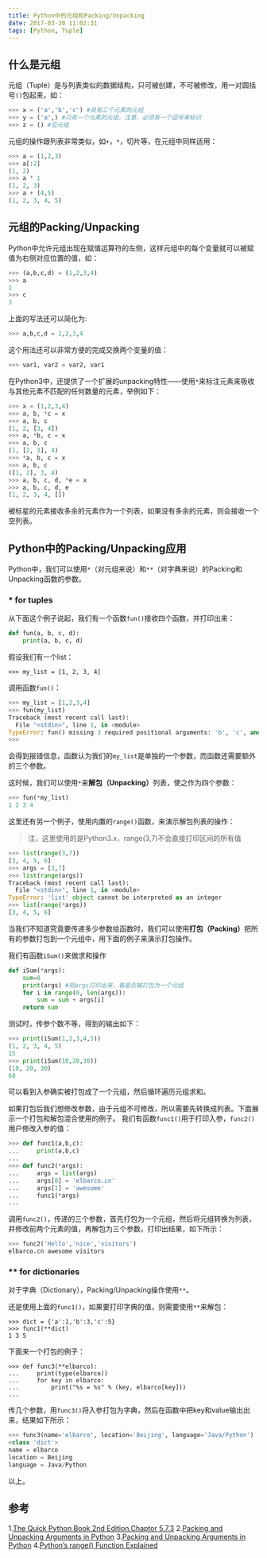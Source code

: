 ```yaml
---
title: Python中的元组和Packing/Unpacking
date: 2017-03-30 11:02:31
tags: [Python, Tuple]
---
```


## 什么是元组

元组（Tuple）是与列表类似的数据结构，只可被创建，不可被修改，用一对圆括号`()`包起来，如：
<!--more-->
```python
>>> x = ('a','b','c') #具有三个元素的元组
>>> y = ('a',) #只有一个元素的元组，注意，必须有一个逗号来标识
>>> z = () #空元组
```
元组的操作跟列表非常类似，如`+`，`*`，切片等，在元组中同样适用：
```python
>>> a = (1,2,3)
>>> a[:2]
(1, 2)
>>> a * 1
(1, 2, 3)
>>> a + (4,5)
(1, 2, 3, 4, 5)
```

## 元组的Packing/Unpacking

Python中允许元组出现在赋值运算符的左侧，这样元组中的每个变量就可以被赋值为右侧对应位置的值，如：
```python
>>> (a,b,c,d) = (1,2,3,4)
>>> a
1
>>> c
3
```
上面的写法还可以简化为:
```python
>>> a,b,c,d = 1,2,3,4
```
这个用法还可以非常方便的完成交换两个变量的值：
```python
>>> var1, var2 = var2, var1
```

在Python3中，还提供了一个扩展的unpacking特性——使用`*`来标注元素来吸收与其他元素不匹配的任何数量的元素，举例如下：
```python
>>> x = (1,2,3,4)
>>> a, b, *c = x
>>> a, b, c
(1, 2, [3, 4])
>>> a, *b, c = x
>>> a, b, c
(1, [2, 3], 4)
>>> *a, b, c = x
>>> a, b, c
([1, 2], 3, 4)
>>> a, b, c, d, *e = x
>>> a, b, c, d, e
(1, 2, 3, 4, [])
```
被标星的元素接收多余的元素作为一个列表，如果没有多余的元素，则会接收一个空列表。

## Python中的Packing/Unpacking应用

Python中，我们可以使用`*`（对元组来说）和`**`（对字典来说）的Packing和Unpacking函数的参数。

### * for tuples
从下面这个例子说起，我们有一个函数`fun()`接收四个函数，并打印出来：
```python
def fun(a, b, c, d):
    print(a, b, c, d)
```

假设我们有一个list：
```
>>> my_list = [1, 2, 3, 4]
```
调用函数`fun()`：
```python
>>> my_list = [1,2,3,4]
>>> fun(my_list)
Traceback (most recent call last):
  File "<stdin>", line 1, in <module>
TypeError: fun() missing 3 required positional arguments: 'b', 'c', and 'd'
>>> 
```
会得到报错信息，函数认为我们的`my_list`是单独的一个参数，而函数还需要额外的三个参数。

这时候，我们可以使用`*`来<strong>解包（Unpacking）</strong>列表，使之作为四个参数：
```python
>>> fun(*my_list)
1 2 3 4
```
这里还有另一个例子，使用内置的`range()`函数，来演示解包列表的操作：
>注，这里使用的是Python3.x，range(3,7)不会直接打印区间的所有值

```python
>>> list(range(3,7))
[3, 4, 5, 6]
>>> args = [3,7]
>>> list(range(args))
Traceback (most recent call last):
  File "<stdin>", line 1, in <module>
TypeError: 'list' object cannot be interpreted as an integer
>>> list(range(*args))
[3, 4, 5, 6]
```
当我们不知道究竟要传递多少参数给函数时，我们可以使用<strong>打包（Packing）</strong>把所有的参数打包到一个元组中，用下面的例子来演示打包操作。

我们有函数`iSum()`来做求和操作
```python
def iSum(*args):
    sum=0
    print(args) #把args打印出来，看是否被打包为一个元组
    for i in range(0, len(args)):
        sum = sum + args[i]
    return sum

```
测试时，传参个数不等，得到的输出如下：
```python
>>> print(iSum(1,2,3,4,5))
(1, 2, 3, 4, 5)
15
>>> print(iSum(10,20,30))
(10, 20, 30)
60
```

可以看到入参确实被打包成了一个元组，然后循环遍历元组求和。

如果打包后我们想修改参数，由于元组不可修改，所以需要先转换成列表。下面展示一个打包和解包混合使用的例子。
我们有函数`func1()`用于打印入参，`func2()`用户修改入参的值：
```python
>>> def func1(a,b,c):
...     print(a,b,c)
... 
>>> def func2(*args):
...     args = list(args)
...     args[0] = 'elbarco.cn'
...     args[1] = 'awesome'
...     func1(*args)
...
```
调用`func2()`，传递的三个参数，首先打包为一个元组，然后将元组转换为列表，并修改前两个元素的值，再解包为三个参数，打印出结果，如下所示：
```python
>>> func2('Hello','nice','visitors')
elbarco.cn awesome visitors
```
### ** for dictionaries

对于字典（Dictionary），Packing/Unpacking操作使用`**`。

还是使用上面的`func1()`，如果要打印字典的值，则需要使用`**`来解包：
```
>>> dict = {'a':1,'b':3,'c':5}
>>> func1(**dict)
1 3 5
```

下面来一个打包的例子：
```
>>> def func3(**elbarco):
...     print(type(elbarco))
...     for key in elbarco:
...         print("%s = %s" % (key, elbarco[key]))
... 
```
传几个参数，用`func3()`将入参打包为字典，然后在函数中把key和value输出出来，结果如下所示：
```python
>>> func3(name='elbarco', location='Beijing', language='Java/Python')
<class 'dict'>
name = elbarco
location = Beijing
language = Java/Python
```

以上。

## 参考

1.[The Quick Python Book 2nd Edition.Chaptor 5.7.3]()
2.[Packing and Unpacking Arguments in Python](http://www.geeksforgeeks.org/packing-and-unpacking-arguments-in-python/)
3.[Packing and Unpacking Arguments in Python](https://hangar.runway7.net/python/packing-unpacking-arguments)
4.[Python’s range() Function Explained](http://pythoncentral.io/pythons-range-function-explained/)

